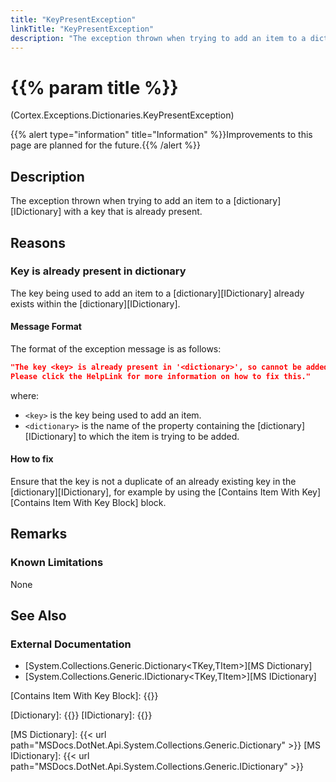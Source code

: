 ```yaml
---
title: "KeyPresentException"
linkTitle: "KeyPresentException"
description: "The exception thrown when trying to add an item to a dictionary with a key that is already present."
---
```


# {{% param title %}}

<p class="namespace">(Cortex.Exceptions.Dictionaries.KeyPresentException)</p>
{{% alert type="information" title="Information" %}}Improvements to this page are planned for the future.{{% /alert %}}

## Description

The exception thrown when trying to add an item to a [dictionary][IDictionary] with a key that is already present.

## Reasons

### Key is already present in dictionary

The key being used to add an item to a [dictionary][IDictionary] already exists within the [dictionary][IDictionary].

#### Message Format

The format of the exception message is as follows:

```json
"The key <key> is already present in '<dictionary>', so cannot be added.
Please click the HelpLink for more information on how to fix this."
```

where:

* `<key>` is the key being used to add an item.
* `<dictionary>` is the name of the property containing the [dictionary][IDictionary] to which the item is trying to be added.

#### How to fix

Ensure that the key is not a duplicate of an already existing key in the [dictionary][IDictionary], for example by using the [Contains Item With Key][Contains Item With Key Block] block.

## Remarks

### Known Limitations

None

## See Also

### External Documentation

* [System.Collections.Generic.Dictionary<TKey,TItem>][MS Dictionary]
* [System.Collections.Generic.IDictionary<TKey,TItem>][MS IDictionary]

[Contains Item With Key Block]: {{<url path="Cortex.Reference.Blocks.Dictionaries.ContainsItem.ContainsItemWithKey.MainDoc">}}

[Dictionary]: {{<url path="Cortex.Reference.DataTypes.Collections.Dictionary.MainDoc">}}
[IDictionary]: {{<url path="Cortex.Reference.DataTypes.Collections.IDictionary.MainDoc">}}

[MS Dictionary]: {{< url path="MSDocs.DotNet.Api.System.Collections.Generic.Dictionary" >}}
[MS IDictionary]: {{< url path="MSDocs.DotNet.Api.System.Collections.Generic.IDictionary" >}}